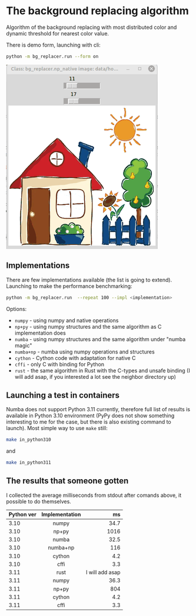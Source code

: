 # The background replacing algorithm

Algorithm of the background replacing with most distributed color and dynamic threshold for nearest color value.

There is demo form, launching with cli:

```bash
python -m bg_replacer.run --form on
```

![Demo form](algorithm_demo.gif)

## Implementations

There are few implementations available (the list is going to extend). Launching to make the performance benchmarking:

```bash
python -m bg_replacer.run  --repeat 100 --impl <implementation>
```

Options:

- `numpy` - using numpy and native operations
- `np+py` - using numpy structures and the same algorithm as C implementation does
- `numba` - using numpy structures and the same algorithm under "numba magic"
- `numba+np` - numba using numpy operations and structures
- `cython` - Cython code with adaptation for native C
- `cffi` - only C with binding for Python
- `rust` - the same algorithm in Rust with the C-types and unsafe binding (I will add asap, if you interested a lot see the neighbor directory up)

## Launching a test in containers

Numba does not support Python 3.11 currently, therefore full list of results is available in Python 3.10 environment
(PyPy does not show something interesting to me for the case, but there is also existing command to launch).
Most simple way to use `make` still:

```bash
make in_python310
```

and

```bash
make in_python311
```

## The results that someone gotten

I collected the average milliseconds from stdout after comands above, it possible to do themselves.

| Python ver | Implementation | ms |
|--|:--:|--:|
| 3.10 | numpy | 34.7 |
| 3.10 | np+py | 1016 |
| 3.10 | numba | 32.5 |
| 3.10 | numba+np | 116 |
| 3.10 | cython | 4.2 |
| 3.10 | cffi | 3.3 |
| 3.11 | rust | I will add asap |
| 3.11 | numpy | 36.3 |
| 3.11 | np+py | 804 |
| 3.11 | cython | 4.2 |
| 3.11 | cffi | 3.3 |

